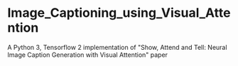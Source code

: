 # Image_Captioning_using_Visual_Attention
 A Python 3, Tensorflow 2 implementation of "Show, Attend and Tell: Neural Image Caption Generation with Visual Attention" paper
